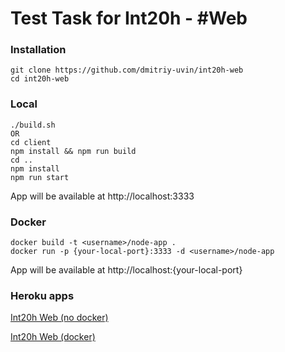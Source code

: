 # Test Task for Int20h - #Web

### Installation

```
git clone https://github.com/dmitriy-uvin/int20h-web
cd int20h-web
```

### Local
```
./build.sh
OR
cd client
npm install && npm run build
cd ..
npm install
npm run start
```
App will be available at http://localhost:3333

### Docker
```
docker build -t <username>/node-app .
docker run -p {your-local-port}:3333 -d <username>/node-app
```
App will be available at http://localhost:{your-local-port}

### Heroku apps
[Int20h Web (no docker)](https://int20h-web.herokuapp.com/)

[Int20h Web (docker)](https://int20h-web-docker.herokuapp.com/)
